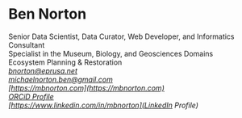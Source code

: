 Ben Norton
============
Senior Data Scientist, Data Curator, Web Developer, and Informatics Consultant  
Specialist in the Museum, Biology, and Geosciences Domains  
Ecosystem Planning & Restoration  
*[bnorton@eprusa.net](bnorton@eprusa.net)*   
*[michaelnorton.ben@gmail.com](michaelnorton.ben@gmail.com)*  
*[https://mbnorton.com](https://mbnorton.com)*  
*[ORCiD Profile](https://orcid.org/0000-0002-5819-9134)*  
*[https://www.linkedin.com/in/mbnorton](LinkedIn Profile)*  
